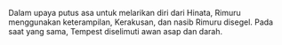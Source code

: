 Dalam upaya putus asa untuk melarikan diri dari Hinata, Rimuru menggunakan keterampilan, Kerakusan, dan nasib Rimuru disegel. Pada saat yang sama, Tempest diselimuti awan asap dan darah.
